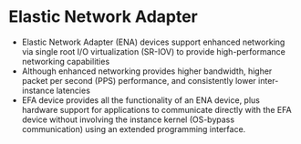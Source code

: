 
# Elastic Network Adapter 
- Elastic Network Adapter (ENA) devices support enhanced networking via single root I/O virtualization (SR-IOV) to 
  provide high-performance networking capabilities
- Although enhanced networking provides higher bandwidth, higher packet per second (PPS) performance, and consistently 
  lower inter-instance latencies
- EFA device provides all the functionality of an ENA device, plus hardware support for applications to communicate 
  directly with the EFA device without involving the instance kernel (OS-bypass communication) using an extended 
  programming interface.
